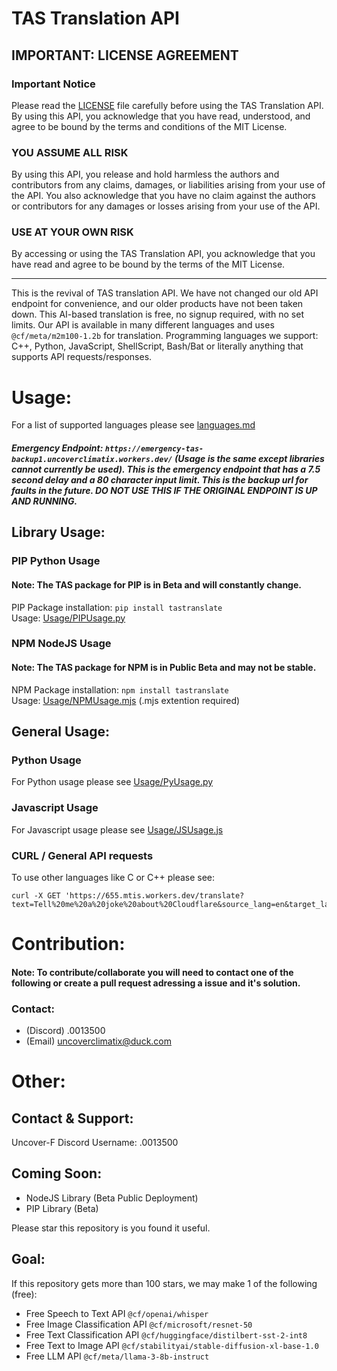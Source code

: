 # TAS Translation API

## IMPORTANT: LICENSE AGREEMENT
### Important Notice
Please read the [LICENSE](#) file carefully before using the TAS Translation API. By using this API, you acknowledge that you have read, understood, and agree to be bound by the terms and conditions of the MIT License.

### YOU ASSUME ALL RISK

By using this API, you release and hold harmless the authors and contributors from any claims, damages, or liabilities arising from your use of the API. You also acknowledge that you have no claim against the authors or contributors for any damages or losses arising from your use of the API.

### USE AT YOUR OWN RISK

By accessing or using the TAS Translation API, you acknowledge that you have read and agree to be bound by the terms of the MIT License.

---

This is the revival of TAS translation API. We have not changed our old API endpoint for convenience, and our older products have not been taken down.
This AI-based translation is free, no signup required, with no set limits. Our API is available in many different languages and uses `@cf/meta/m2m100-1.2b` for translation. Programming languages we support: C++, Python, JavaScript, ShellScript, Bash/Bat or literally anything that supports API requests/responses.

# Usage:

For a list of supported languages please see [languages.md](#)<br>
##### Emergency Endpoint: ```https://emergency-tas-backup1.uncoverclimatix.workers.dev/``` (Usage is the same except libraries cannot currently be used). This is the emergency endpoint that has a 7.5 second delay and a 80 character input limit. This is the backup url for faults in the future. DO NOT USE THIS IF THE ORIGINAL ENDPOINT IS UP AND RUNNING.
## Library Usage:
### PIP Python Usage
#### Note: The TAS package for PIP is in Beta and will constantly change.

PIP Package installation: ```pip install tastranslate``` <br>
Usage: [Usage/PIPUsage.py](#) 
### NPM NodeJS Usage
#### Note: The TAS package for NPM is in Public Beta and may not be stable.

NPM Package installation: ```npm install tastranslate``` <br>
Usage: [Usage/NPMUsage.mjs](#) (.mjs extention required)


## General Usage:
### Python Usage

For Python usage please see [Usage/PyUsage.py](#)


### Javascript Usage

For Javascript usage please see [Usage/JSUsage.js](#)


### CURL / General API requests
To use other languages like C or C++ please see:
```
curl -X GET 'https://655.mtis.workers.dev/translate?text=Tell%20me%20a%20joke%20about%20Cloudflare&source_lang=en&target_lang=fr'
```
# Contribution:
#### Note: To contribute/collaborate you will need to contact one of the following or create a pull request adressing a issue and it's solution.
### Contact:
- (Discord) .0013500
- (Email) uncoverclimatix@duck.com
# Other:
## Contact & Support:
Uncover-F Discord Username: .0013500
## Coming Soon:
- NodeJS Library (Beta Public Deployment)
- PIP Library (Beta)

Please star this repository is you found it useful. 
## Goal:
If this repository gets more than 100 stars, we may make 1 of the following (free):
- Free Speech to Text API ```@cf/openai/whisper```
- Free Image Classification API ```@cf/microsoft/resnet-50```
- Free Text Classification API  ```@cf/huggingface/distilbert-sst-2-int8```
- Free Text to Image API ```@cf/stabilityai/stable-diffusion-xl-base-1.0```
- Free LLM API ```@cf/meta/llama-3-8b-instruct```



